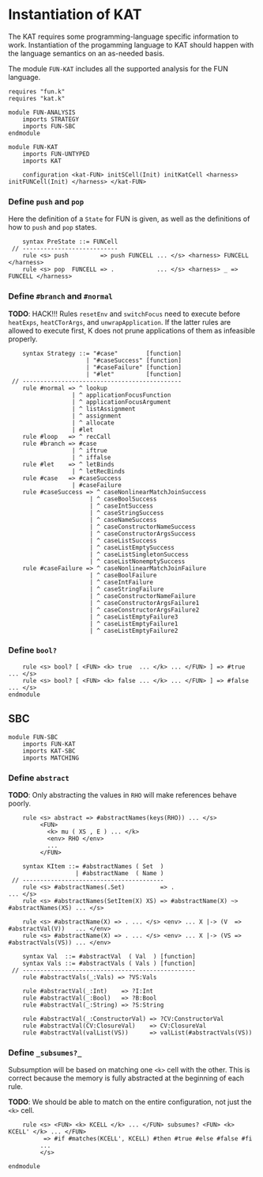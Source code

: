Instantiation of KAT
====================

The KAT requires some programming-language specific information to work.
Instantiation of the progamming language to KAT should happen with the language semantics on an as-needed basis.

The module `FUN-KAT` includes all the supported analysis for the FUN language.

```k
requires "fun.k"
requires "kat.k"

module FUN-ANALYSIS
    imports STRATEGY
    imports FUN-SBC
endmodule

module FUN-KAT
    imports FUN-UNTYPED
    imports KAT

    configuration <kat-FUN> initSCell(Init) initKatCell <harness> initFUNCell(Init) </harness> </kat-FUN>
```

### Define `push` and `pop`

Here the definition of a `State` for FUN is given, as well as the definitions of how to `push` and `pop` states.

```k
    syntax PreState ::= FUNCell
 // ---------------------------
    rule <s> push         => push FUNCELL ... </s> <harness> FUNCELL </harness>
    rule <s> pop  FUNCELL => .            ... </s> <harness> _ => FUNCELL </harness>
```

### Define `#branch` and `#normal`

**TODO**: HACK!!!
          Rules `resetEnv` and `switchFocus` need to execute before `heatExps`, `heatCTorArgs`, and `unwrapApplication`.
          If the latter rules are allowed to execute first, K does not prune applications of them as infeasible properly.

```k
    syntax Strategy ::= "#case"        [function]
                      | "#caseSuccess" [function]
                      | "#caseFailure" [function]
                      | "#let"         [function]
 // ---------------------------------------------
    rule #normal => ^ lookup
                  | ^ applicationFocusFunction
                  | ^ applicationFocusArgument
                  | ^ listAssignment
                  | ^ assignment
                  | ^ allocate
                  | #let
    rule #loop   => ^ recCall
    rule #branch => #case
                  | ^ iftrue
                  | ^ iffalse
    rule #let    => ^ letBinds
                  | ^ letRecBinds
    rule #case   => #caseSuccess
                  | #caseFailure
    rule #caseSuccess => ^ caseNonlinearMatchJoinSuccess
                       | ^ caseBoolSuccess
                       | ^ caseIntSuccess
                       | ^ caseStringSuccess
                       | ^ caseNameSuccess
                       | ^ caseConstructorNameSuccess
                       | ^ caseConstructorArgsSuccess
                       | ^ caseListSuccess
                       | ^ caseListEmptySuccess
                       | ^ caseListSingletonSuccess
                       | ^ caseListNonemptySuccess
    rule #caseFailure => ^ caseNonlinearMatchJoinFailure
                       | ^ caseBoolFailure
                       | ^ caseIntFailure
                       | ^ caseStringFailure
                       | ^ caseConstructorNameFailure
                       | ^ caseConstructorArgsFailure1
                       | ^ caseConstructorArgsFailure2
                       | ^ caseListEmptyFailure3
                       | ^ caseListEmptyFailure1
                       | ^ caseListEmptyFailure2
```

### Define `bool?`

```k
    rule <s> bool? [ <FUN> <k> true  ... </k> ... </FUN> ] => #true  ... </s>
    rule <s> bool? [ <FUN> <k> false ... </k> ... </FUN> ] => #false ... </s>
endmodule
```

SBC
---

```k
module FUN-SBC
    imports FUN-KAT
    imports KAT-SBC
    imports MATCHING
```

### Define `abstract`

**TODO**: Only abstracting the values in `RHO` will make references behave poorly.

```k
    rule <s> abstract => #abstractNames(keys(RHO)) ... </s>
         <FUN>
           <k> mu ( XS , E ) ... </k>
           <env> RHO </env>
           ...
         </FUN>

    syntax KItem ::= #abstractNames ( Set  )
                   | #abstractName  ( Name )
 // ----------------------------------------
    rule <s> #abstractNames(.Set)          => .                                      ... </s>
    rule <s> #abstractNames(SetItem(X) XS) => #abstractName(X) ~> #abstractNames(XS) ... </s>

    rule <s> #abstractName(X) => . ... </s> <env> ... X |-> (V  => #abstractVal(V))   ... </env>
    rule <s> #abstractName(X) => . ... </s> <env> ... X |-> (VS => #abstractVals(VS)) ... </env>

    syntax Val  ::= #abstractVal  ( Val  ) [function]
    syntax Vals ::= #abstractVals ( Vals ) [function]
 // -------------------------------------------------
    rule #abstractVals(_:Vals) => ?VS:Vals

    rule #abstractVal(_:Int)    => ?I:Int
    rule #abstractVal(_:Bool)   => ?B:Bool
    rule #abstractVal(_:String) => ?S:String

    rule #abstractVal(_:ConstructorVal) => ?CV:ConstructorVal
    rule #abstractVal(CV:ClosureVal)    => CV:ClosureVal
    rule #abstractVal(valList(VS))      => valList(#abstractVals(VS))
```

### Define `_subsumes?_`

Subsumption will be based on matching one `<k>` cell with the other.
This is correct because the memory is fully abstracted at the beginning of each rule.

**TODO**: We should be able to match on the entire configuration, not just the `<k>` cell.

```k
    rule <s> <FUN> <k> KCELL </k> ... </FUN> subsumes? <FUN> <k> KCELL' </k> ... </FUN>
          => #if #matches(KCELL', KCELL) #then #true #else #false #fi
         ...
         </s>
```

```k
endmodule
```
